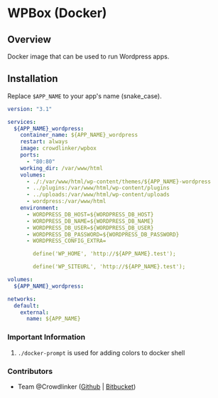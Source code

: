 # WPBox (Docker)

## Overview

Docker image that can be used to run Wordpress apps.

## Installation

Replace `$APP_NAME` to your app's name (snake_case).

```yaml
version: "3.1"

services:
  ${APP_NAME}_wordpress:
    container_name: ${APP_NAME}_wordpress
    restart: always
    image: crowdlinker/wpbox
    ports:
      - "80:80"
    working_dir: /var/www/html
    volumes:
      - ./:/var/www/html/wp-content/themes/${APP_NAME}-wordpress
      - ../plugins:/var/www/html/wp-content/plugins
      - ../uploads:/var/www/html/wp-content/uploads
      - wordpress:/var/www/html
    environment:
      - WORDPRESS_DB_HOST=${WORDPRESS_DB_HOST}
      - WORDPRESS_DB_NAME=${WORDPRESS_DB_NAME}
      - WORDPRESS_DB_USER=${WORDPRESS_DB_USER}
      - WORDPRESS_DB_PASSWORD=${WORDPRESS_DB_PASSWORD}
      - WORDPRESS_CONFIG_EXTRA=

        define('WP_HOME', 'http://${APP_NAME}.test');

        define('WP_SITEURL', 'http://${APP_NAME}.test');

volumes:
  ${APP_NAME}_wordpress:

networks:
  default:
    external:
      name: ${APP_NAME}
```

### Important Information

1. `./docker-prompt` is used for adding colors to docker shell

### Contributors

- Team @Crowdlinker ([Github](https://github.com/CrowdLinker) | [Bitbucket](https://bitbucket.org/crowdlinker/))

